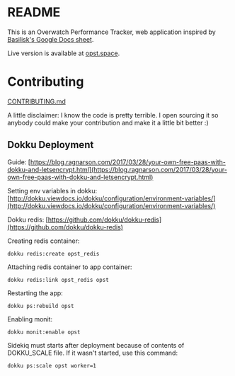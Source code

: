 # README

This is an Overwatch Performance Tracker, web application inspired by [Basilisk's Google Docs sheet](https://docs.google.com/spreadsheets/d/1x8klqrgx_QXBLsbaNa-Ca0VC-BESogggQJc58tLE4_w/edit#gid=1558584019).

Live version is available at [opst.space](http://opst.space).

# Contributing

[CONTRIBUTING.md](CONTRIBUTING.md)

A little disclaimer: I know the code is pretty terrible. I open sourcing it so anybody could make your contribution and make it a little bit better :)

## Dokku Deployment

Guide: [https://blog.ragnarson.com/2017/03/28/your-own-free-paas-with-dokku-and-letsencrypt.html](https://blog.ragnarson.com/2017/03/28/your-own-free-paas-with-dokku-and-letsencrypt.html)

Setting env variables in dokku: [http://dokku.viewdocs.io/dokku/configuration/environment-variables/](http://dokku.viewdocs.io/dokku/configuration/environment-variables/)

Dokku redis: [https://github.com/dokku/dokku-redis](https://github.com/dokku/dokku-redis)

Creating redis container:

`dokku redis:create opst_redis`

Attaching redis container to app container:

`dokku redis:link opst_redis opst`

Restarting the app:

`dokku ps:rebuild opst`

Enabling monit:

`dokku monit:enable opst`

Sidekiq must starts after deployment because of contents of DOKKU_SCALE file.
If it wasn't started, use this command:

`dokku ps:scale opst worker=1`

